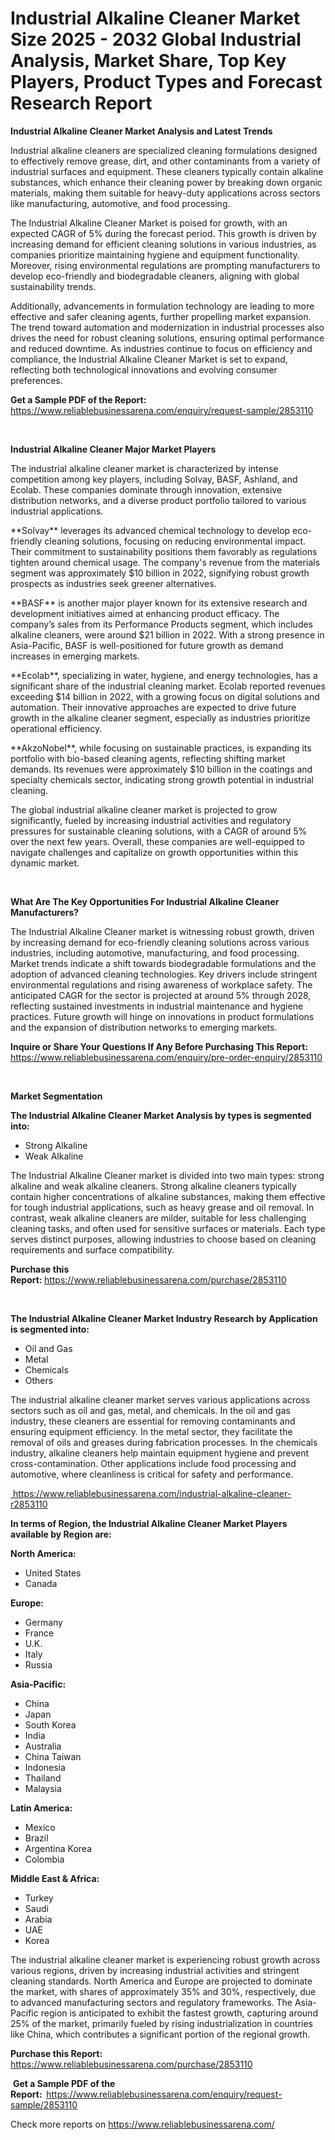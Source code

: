 <p><h1>Industrial Alkaline Cleaner Market Size 2025 - 2032 Global Industrial Analysis, Market Share, Top Key Players, Product Types and Forecast Research Report</h1></p><p><strong>Industrial Alkaline Cleaner Market Analysis and Latest Trends</strong></p>
<p><p>Industrial alkaline cleaners are specialized cleaning formulations designed to effectively remove grease, dirt, and other contaminants from a variety of industrial surfaces and equipment. These cleaners typically contain alkaline substances, which enhance their cleaning power by breaking down organic materials, making them suitable for heavy-duty applications across sectors like manufacturing, automotive, and food processing.</p><p>The Industrial Alkaline Cleaner Market is poised for growth, with an expected CAGR of 5% during the forecast period. This growth is driven by increasing demand for efficient cleaning solutions in various industries, as companies prioritize maintaining hygiene and equipment functionality. Moreover, rising environmental regulations are prompting manufacturers to develop eco-friendly and biodegradable cleaners, aligning with global sustainability trends.</p><p>Additionally, advancements in formulation technology are leading to more effective and safer cleaning agents, further propelling market expansion. The trend toward automation and modernization in industrial processes also drives the need for robust cleaning solutions, ensuring optimal performance and reduced downtime. As industries continue to focus on efficiency and compliance, the Industrial Alkaline Cleaner Market is set to expand, reflecting both technological innovations and evolving consumer preferences.</p></p>
<p><strong>Get a Sample PDF of the Report:&nbsp;</strong> <a href="https://www.reliablebusinessarena.com/enquiry/request-sample/2853110?utm_campaign=3262&utm_medium=2&utm_source=Github&utm_content=ia&utm_term=11032025&utm_id=industrial-alkaline-cleaner">https://www.reliablebusinessarena.com/enquiry/request-sample/2853110</a></p>
<p>&nbsp;</p>
<p><strong>Industrial Alkaline Cleaner Major Market Players</strong></p>
<p><p>The industrial alkaline cleaner market is characterized by intense competition among key players, including Solvay, BASF, Ashland, and Ecolab. These companies dominate through innovation, extensive distribution networks, and a diverse product portfolio tailored to various industrial applications.</p><p>**Solvay** leverages its advanced chemical technology to develop eco-friendly cleaning solutions, focusing on reducing environmental impact. Their commitment to sustainability positions them favorably as regulations tighten around chemical usage. The company's revenue from the materials segment was approximately $10 billion in 2022, signifying robust growth prospects as industries seek greener alternatives.</p><p>**BASF** is another major player known for its extensive research and development initiatives aimed at enhancing product efficacy. The company’s sales from its Performance Products segment, which includes alkaline cleaners, were around $21 billion in 2022. With a strong presence in Asia-Pacific, BASF is well-positioned for future growth as demand increases in emerging markets.</p><p>**Ecolab**, specializing in water, hygiene, and energy technologies, has a significant share of the industrial cleaning market. Ecolab reported revenues exceeding $14 billion in 2022, with a growing focus on digital solutions and automation. Their innovative approaches are expected to drive future growth in the alkaline cleaner segment, especially as industries prioritize operational efficiency.</p><p>**AkzoNobel**, while focusing on sustainable practices, is expanding its portfolio with bio-based cleaning agents, reflecting shifting market demands. Its revenues were approximately $10 billion in the coatings and specialty chemicals sector, indicating strong growth potential in industrial cleaning.</p><p>The global industrial alkaline cleaner market is projected to grow significantly, fueled by increasing industrial activities and regulatory pressures for sustainable cleaning solutions, with a CAGR of around 5% over the next few years. Overall, these companies are well-equipped to navigate challenges and capitalize on growth opportunities within this dynamic market.</p></p>
<p>&nbsp;</p>
<p><strong>What Are The Key Opportunities For Industrial Alkaline Cleaner Manufacturers?</strong></p>
<p><p>The Industrial Alkaline Cleaner market is witnessing robust growth, driven by increasing demand for eco-friendly cleaning solutions across various industries, including automotive, manufacturing, and food processing. Market trends indicate a shift towards biodegradable formulations and the adoption of advanced cleaning technologies. Key drivers include stringent environmental regulations and rising awareness of workplace safety. The anticipated CAGR for the sector is projected at around 5% through 2028, reflecting sustained investments in industrial maintenance and hygiene practices. Future growth will hinge on innovations in product formulations and the expansion of distribution networks to emerging markets.</p></p>
<p><strong>Inquire or Share Your Questions If Any Before Purchasing This Report:</strong> <a href="https://www.reliablebusinessarena.com/enquiry/pre-order-enquiry/2853110?utm_campaign=3262&utm_medium=2&utm_source=Github&utm_content=ia&utm_term=11032025&utm_id=industrial-alkaline-cleaner">https://www.reliablebusinessarena.com/enquiry/pre-order-enquiry/2853110</a></p>
<p>&nbsp;</p>
<p><strong>Market Segmentation</strong></p>
<p><strong>The Industrial Alkaline Cleaner Market Analysis by types is segmented into:</strong></p>
<p><ul><li>Strong Alkaline</li><li>Weak Alkaline</li></ul></p>
<p><p>The Industrial Alkaline Cleaner market is divided into two main types: strong alkaline and weak alkaline cleaners. Strong alkaline cleaners typically contain higher concentrations of alkaline substances, making them effective for tough industrial applications, such as heavy grease and oil removal. In contrast, weak alkaline cleaners are milder, suitable for less challenging cleaning tasks, and often used for sensitive surfaces or materials. Each type serves distinct purposes, allowing industries to choose based on cleaning requirements and surface compatibility.</p></p>
<p><strong>Purchase this Report:&nbsp;</strong><a href="https://www.reliablebusinessarena.com/purchase/2853110?utm_campaign=3262&utm_medium=2&utm_source=Github&utm_content=ia&utm_term=11032025&utm_id=industrial-alkaline-cleaner">https://www.reliablebusinessarena.com/purchase/2853110</a></p>
<p>&nbsp;</p>
<p><strong>The Industrial Alkaline Cleaner Market Industry Research by Application is segmented into:</strong></p>
<p><ul><li>Oil and Gas</li><li>Metal</li><li>Chemicals</li><li>Others</li></ul></p>
<p><p>The industrial alkaline cleaner market serves various applications across sectors such as oil and gas, metal, and chemicals. In the oil and gas industry, these cleaners are essential for removing contaminants and ensuring equipment efficiency. In the metal sector, they facilitate the removal of oils and greases during fabrication processes. In the chemicals industry, alkaline cleaners help maintain equipment hygiene and prevent cross-contamination. Other applications include food processing and automotive, where cleanliness is critical for safety and performance.</p></p>
<p><a href="https://www.reliablebusinessarena.com/industrial-alkaline-cleaner-r2853110?utm_campaign=3262&utm_medium=2&utm_source=Github&utm_content=ia&utm_term=11032025&utm_id=industrial-alkaline-cleaner">&nbsp;https://www.reliablebusinessarena.com/industrial-alkaline-cleaner-r2853110</a></p>
<p><strong>In terms of Region, the Industrial Alkaline Cleaner Market Players available by Region are:</strong></p>
<p>
    <p> <strong> North America: </strong>
        <ul>
            <li>United States</li>
            <li>Canada</li>
        </ul>
        </p> 
    <p> <strong> Europe: </strong>
        <ul>
            <li>Germany</li>
            <li>France</li>
            <li>U.K.</li>
            <li>Italy</li>
            <li>Russia</li>
        </ul>
        </p> 
    <p> <strong> Asia-Pacific: </strong>
        <ul>
            <li>China</li>
            <li>Japan</li>
            <li>South Korea</li>
            <li>India</li>
            <li>Australia</li>
            <li>China Taiwan</li>
            <li>Indonesia</li>
            <li>Thailand</li>
            <li>Malaysia</li>
        </ul>
        </p> 
    <p> <strong> Latin America: </strong>
        <ul>
            <li>Mexico</li>
            <li>Brazil</li>
            <li>Argentina Korea</li>
            <li>Colombia</li>
        </ul>
        </p> 
    <p> <strong> Middle East & Africa: </strong>
        <ul>
            <li>Turkey</li>
            <li>Saudi</li>
            <li>Arabia</li>
            <li>UAE</li>
            <li>Korea</li>
        </ul>
    </p>
    </p>
<p><p>The industrial alkaline cleaner market is experiencing robust growth across various regions, driven by increasing industrial activities and stringent cleaning standards. North America and Europe are projected to dominate the market, with shares of approximately 35% and 30%, respectively, due to advanced manufacturing sectors and regulatory frameworks. The Asia-Pacific region is anticipated to exhibit the fastest growth, capturing around 25% of the market, primarily fueled by rising industrialization in countries like China, which contributes a significant portion of the regional growth.</p></p>
<p><strong>Purchase this Report: </strong><a href="https://www.reliablebusinessarena.com/purchase/2853110?utm_campaign=3262&utm_medium=2&utm_source=Github&utm_content=ia&utm_term=11032025&utm_id=industrial-alkaline-cleaner">https://www.reliablebusinessarena.com/purchase/2853110</a></p>
<p>&nbsp;<strong>Get a Sample PDF of the Report:&nbsp;&nbsp;</strong><a href="https://www.reliablebusinessarena.com/enquiry/request-sample/2853110?utm_campaign=3262&utm_medium=2&utm_source=Github&utm_content=ia&utm_term=11032025&utm_id=industrial-alkaline-cleaner">https://www.reliablebusinessarena.com/enquiry/request-sample/2853110</a></p>
<p><strong></strong></p>
<p>Check more reports on <a href="https://www.reliablebusinessarena.com/?utm_campaign=3262&utm_medium=2&utm_source=Github&utm_content=ia&utm_term=11032025&utm_id=industrial-alkaline-cleaner">https://www.reliablebusinessarena.com/</a></p>